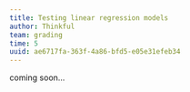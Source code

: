 ```yaml
---
title: Testing linear regression models
author: Thinkful
team: grading
time: 5
uuid: ae6717fa-363f-4a86-bfd5-e05e31efeb34
---
```


coming soon...
